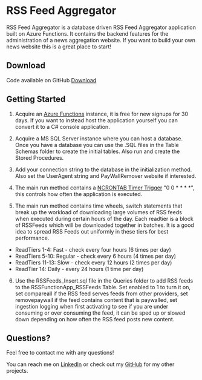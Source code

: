 # RSS Feed Aggregator

RSS Feed Aggregator is a database driven RSS Feed Aggregator application built on Azure Functions. It contains the backend features for the administration of a news aggregation website. If you want to build your own news website this is a great place to start!

## Download
Code available on GitHub [Download](https://github.com/KylerCondran/RSSFeedAggregator)

## Getting Started

1. Acquire an [Azure Functions](https://azure.microsoft.com/) instance, it is free for new signups for 30 days. If you want to instead host the application yourself you can convert it to a C# console application.

2. Acquire a MS SQL Server instance where you can host a database. Once you have a database you can use the .SQL files in the Table Schemas folder to create the initial tables. Also run and create the Stored Procedures.

3. Add your connection string to the database in the initialization method. Also set the UserAgent string and PayWallRemover website if interested.

4. The main run method contains a [NCRONTAB Timer Trigger](https://learn.microsoft.com/en-us/azure/azure-functions/functions-bindings-timer) "0 0 * * * *", this controls how often the application is executed.

5. The main run method contains time wheels, switch statements that break up the workload of downloading large volumes of RSS feeds when executed during certain hours of the day. Each readtier is a block of RSSFeeds which will be downloaded together in batches. It is a good idea to spread RSS Feeds out uniformly in these tiers for best performance.

- ReadTiers 1-4: Fast - check every four hours (6 times per day)
- ReadTiers 5-10: Regular - check every 6 hours (4 times per day)
- ReadTiers 11-13: Slow - check every 12 hours (2 times per day)
- ReadTier 14: Daily - every 24 hours (1 time per day)

6. Use the RSSFeeds_Insert.sql file in the Queries folder to add RSS feeds to the RSSFunctionApp_RSSFeeds Table. Set enabled to 1 to turn it on, set compareall if the RSS feed serves feeds from other providers, set removepaywall if the feed contains content that is paywalled, set ingestion logging when first activating to see if you are under consuming or over consuming the feed, it can be sped up or slowed down depending on how often the RSS feed posts new content.

## Questions?

Feel free to contact me with any questions!

You can reach me on [LinkedIn](https://www.linkedin.com/in/kylercondran/) or check out my [GitHub](https://github.com/KylerCondran/) for my other projects.
